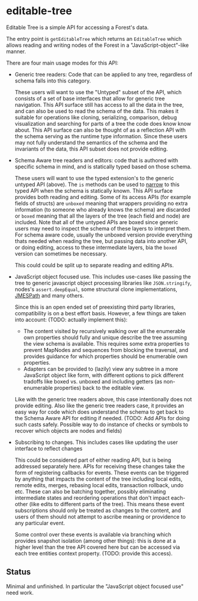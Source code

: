 # editable-tree

Editable Tree is a simple API for accessing a Forest's data.

The entry point is `getEditableTree` which returns an `EditableTree` which allows reading and writing nodes of the Forest in a "JavaScript-object"-like manner.

There are four main usage modes for this API:

-   Generic tree readers: Code that can be applied to any tree, regardless of schema falls into this category.

    These users will want to use the "Untyped" subset of the API, which consists of a set of base interfaces that allow for generic tree navigation.
    This API surface still has access to all the data in the tree, and can also be used to read the schema of the data.
    This makes it suitable for operations like cloning, serializing, comparison, debug visualization and searching for parts of a tree the code does know know about.
    This API surface can also be thought of as a reflection API with the schema serving as the runtime type information.
    Since these users may not fully understand the semantics of the schema and the invariants of the data, this API subset does not provide editing.

-   Schema Aware tree readers and editors: code that is authored with specific schema in mind, and is statically typed based on those schema.

    These users will want to use the typed extension's to the generic untyped API (above).
    The `is` methods can be used to [narrow](https://www.typescriptlang.org/docs/handbook/2/narrowing.html) to this typed API when the schema is statically known.
    This API surface provides both reading and editing.
    Some of its access APIs (for example fields of structs) are `unboxed` meaning that wrappers providing no extra information (to someone who already knows the schema) are discarded or `boxed` meaning that all the layers of the tree (each field and node) are included.
    Note that all of the untyped APIs are boxed since generic users may need to inspect the schema of these layers to interpret them.
    For schema aware code, usually the unboxed version provide everything thats needed when reading the tree, but passing data into another API, or doing editing, access to these intermediate layers, bia the `boxed` version can sometimes be necessary.

    This could could be split up to separate reading and editing APIs.

-   JavaScript object focused use.
    This includes use-cases like passing the tree to generic javascript object processing libraries like `JSON.stringify`, nodes's `assert.deepEqual`, some structural clone implementations, [JMESPath](https://jmespath.org/) and many others.

    Since this is an open ended set of preexisting third party libraries, compatibility is on a best effort basis.
    However, a few things are taken into account: (TODO: actually implement this):

    -   The content visited by recursively walking over all the enumerable own properties should fully and unique describe the tree assuming the view schema is available.
        This requires some extra properties to prevent MapNodes and sequences from blocking the traversal, and provides guidance for which properties should be enumerable own properties.
    -   Adapters can be provided to (lazily) view any subtree in a more JavaScript object like form, with different options to pick different tradoffs like boxed vs. unboxed and including getters (as non-enumerable properties) back to the editable view.

    Like with the generic tree readers above, this case intentionally does not provide editing.
    Also like the generic tree readers case, it provides an easy way for code which does understand the schema to get back to the Schema Aware API for editing if needed.
    (TODO: Add APIs for doing such casts safely.
    Possible way to do instance of checks or symbols to recover which objects are nodes and fields)

-   Subscribing to changes.
    This includes cases like updating the user interface to reflect changes

    This could be considered part of either reading API, but is being addressed separately here.
    APIs for receiving these changes take the form of registering callbacks for events.
    These events can be triggered by anything that impacts the content of the tree including local edits, remote edits, merges, rebasing local edits, transaction rollback, undo etc.
    These can also be batching together, possibly eliminating intermediate states and reordering operations that don't impact each-other (like edits to different parts of the tree).
    This means these event subscriptions should only be treated as changes to the content, and users of them should not attempt to ascribe meaning or providence to any particular event.

    Some control over these events is available via branching which provides snapshot isolation (among other things):
    this is done at a higher level than the tree API covered here but can be accessed via each tree entities context property. (TODO: provide this access).

## Status

Minimal and unfinished.
In particular the "JavaScript object focused use" need work.
